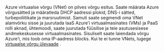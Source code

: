 Azure virtuaalse võrgu (VNet) on pilves võrgu esitus. Saate määrata Azure võrgusätted ja määratleda DHCP aadressi plokid, DNS-i sätted, turbepoliitikate ja marsruutimist. Samuti saate segmendi oma VNet alamvõrku sisse ja juurutada IaaS Azure'i virtuaalmasinates (VMs) ja PaaS rolli aknad, ühtemoodi, saate juurutada füüsilise ja teie asutusesisese andmekeskusesse virtuaalmasinates. Sisuliselt saate laiendada võrgu Azure'i, mis toob oma IP-aadress blocks. Kui te ei tunne VNets, lugege [virtuaalse võrgu ülevaade](../articles/virtual-network/virtual-networks-overview.md) .

